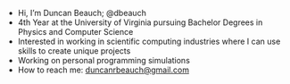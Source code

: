 - Hi, I’m Duncan Beauch; @dbeauch
- 4th Year at the University of Virginia pursuing Bachelor Degrees in Physics and Computer Science
- Interested in working in scientific computing industries where I can use skills to create unique projects
- Working on personal programming simulations
- How to reach me: duncanrbeauch@gmail.com
